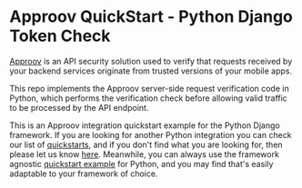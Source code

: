# Approov QuickStart - Python Django Token Check

[Approov](https://approov.io) is an API security solution used to verify that requests received by your backend services originate from trusted versions of your mobile apps.

This repo implements the Approov server-side request verification code in Python, which performs the verification check before allowing valid traffic to be processed by the API endpoint.

This is an Approov integration quickstart example for the Python Django framework. If you are looking for another Python integration you can check our list of [quickstarts](https://approov.io/docs/latest/approov-integration-examples/backend-api/), and if you don't find what you are looking for, then please let us know [here](https://approov.io/contact). Meanwhile, you can always use the framework agnostic [quickstart example](https://github.com/approov/quickstart-python-token-check) for Python, and you may find that's easily adaptable to your framework of choice.

